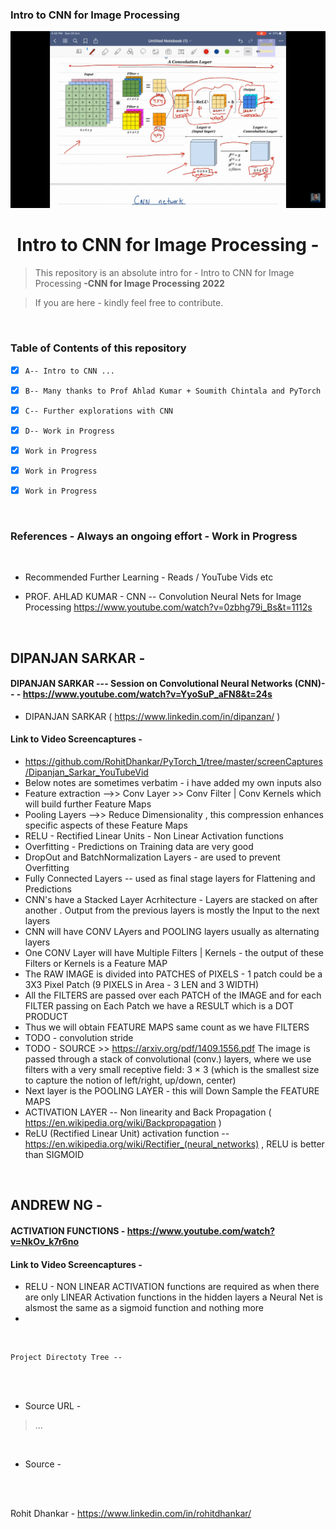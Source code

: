 ### Intro to CNN for Image Processing 


<p align="center">
    <img src="https://github.com/RohitDhankar/PyTorch_1/blob/master/screenCaptures/CNN_AHLAD_KUMAR_2020-09-11%2022-11-27.png" width= "850px">
</p>

<h1 align="center">Intro to CNN for Image Processing - </h1>

> This repository is an absolute intro for - Intro to CNN for Image Processing  **-CNN for Image Processing 2022**
 
> If you are here - kindly feel free to contribute. 


<br/>


### Table of Contents of this repository

- [X] `A-- Intro to CNN ...` 
- [X] `B-- Many thanks to Prof Ahlad Kumar + Soumith Chintala and PyTorch ` 
- [X] `C-- Further explorations with CNN` 
- [X] `D-- Work in Progress` 
- [X] `Work in Progress` 
- [X] `Work in Progress` 
- [X] `Work in Progress` 


<br/>

### References - Always an ongoing effort - Work in Progress

<br/>

- Recommended Further Learning - Reads / YouTube Vids etc 

- PROF.  AHLAD KUMAR - CNN -- Convolution Neural Nets for Image Processing https://www.youtube.com/watch?v=0zbhg79i_Bs&t=1112s

<br/>


## DIPANJAN SARKAR - 
#### DIPANJAN SARKAR --- Session on Convolutional Neural Networks (CNN)-- - https://www.youtube.com/watch?v=YyoSuP_aFN8&t=24s
- DIPANJAN SARKAR ( https://www.linkedin.com/in/dipanzan/ )
#### Link to Video Screencaptures - 
- https://github.com/RohitDhankar/PyTorch_1/tree/master/screenCaptures/Dipanjan_Sarkar_YouTubeVid
- Below notes are sometimes verbatim - i have added my own inputs also 
- Feature extraction -->> Conv Layer >> Conv Filter | Conv Kernels which will build further Feature Maps  
- Pooling Layers -->> Reduce Dimensionality , this compression enhances specific aspects of these Feature Maps
- RELU - Rectified Linear Units - Non Linear Activation functions 
- Overfitting - Predictions on Training data are very good 
- DropOut and BatchNormalization Layers - are used to prevent Overfitting
- Fully Connected Layers -- used as final stage layers for Flattening and Predictions
- CNN's have a Stacked Layer Acrhitecture - Layers are stacked on after another . Output from the previous layers is mostly the Input to the next layers 
- CNN will have CONV LAyers and POOLING layers usually as alternating layers
- One CONV Layer will have Multiple Filters | Kernels - the output of these Filters or Kernels is a Feature MAP 
- The RAW IMAGE is divided into PATCHES of PIXELS - 1 patch could be a 3X3 Pixel Patch (9 PIXELS in Area - 3 LEN and 3 WIDTH)
- All the FILTERS are passed over each PATCH of the IMAGE and for each FILTER passing on Each Patch we have a RESULT which is a DOT PRODUCT
- Thus we will obtain FEATURE MAPS same count as we have FILTERS 
- TODO - convolution stride 
- TODO - SOURCE >> https://arxiv.org/pdf/1409.1556.pdf The image is passed through a stack of convolutional (conv.) layers, where we use filters with a very small receptive field: 3 × 3 (which is the smallest size to capture the notion of left/right, up/down, center) 
- Next layer is the POOLING LAYER - this will Down Sample the  FEATURE MAPS 
- ACTIVATION LAYER -- Non linearity and Back Propagation ( https://en.wikipedia.org/wiki/Backpropagation )
- ReLU (Rectified Linear Unit) activation function -- https://en.wikipedia.org/wiki/Rectifier_(neural_networks) , RELU is better than SIGMOID 

<br/>

## ANDREW NG - 
#### ACTIVATION FUNCTIONS - https://www.youtube.com/watch?v=NkOv_k7r6no 
#### Link to Video Screencaptures - 

- RELU - NON LINEAR ACTIVATION functions are required as when there are only LINEAR Activation functions in the hidden layers a Neural Net is alsmost the same as a sigmoid function and nothing more 
- 

<br/>


```
Project Directoty Tree --

```

<br/>



<br/>

- Source URL - 

> ...

<br/>

- Source - 

<br/>





<br/>

Rohit Dhankar - https://www.linkedin.com/in/rohitdhankar/




